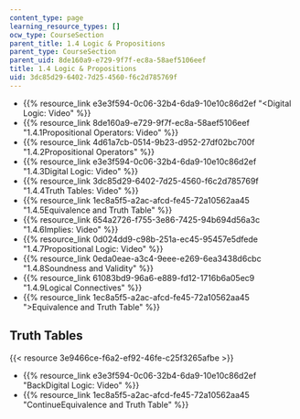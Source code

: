 ```yaml
---
content_type: page
learning_resource_types: []
ocw_type: CourseSection
parent_title: 1.4 Logic & Propositions
parent_type: CourseSection
parent_uid: 8de160a9-e729-9f7f-ec8a-58aef5106eef
title: 1.4 Logic & Propositions
uid: 3dc85d29-6402-7d25-4560-f6c2d785769f
---
```


*   {{% resource_link e3e3f594-0c06-32b4-6da9-10e10c86d2ef "\<Digital Logic: Video" %}}
*   {{% resource_link 8de160a9-e729-9f7f-ec8a-58aef5106eef "1.4.1Propositional Operators: Video" %}}
*   {{% resource_link 4d61a7cb-0514-9b23-d952-27df02bc700f "1.4.2Propositional Operators" %}}
*   {{% resource_link e3e3f594-0c06-32b4-6da9-10e10c86d2ef "1.4.3Digital Logic: Video" %}}
*   {{% resource_link 3dc85d29-6402-7d25-4560-f6c2d785769f "1.4.4Truth Tables: Video" %}}
*   {{% resource_link 1ec8a5f5-a2ac-afcd-fe45-72a10562aa45 "1.4.5Equivalence and Truth Table" %}}
*   {{% resource_link 654a2726-f755-3e86-7425-94b694d56a3c "1.4.6Implies: Video" %}}
*   {{% resource_link 0d024dd9-c98b-251a-ec45-95457e5dfede "1.4.7Propositional Logic: Video" %}}
*   {{% resource_link 0eda0eae-a3c4-9eee-e269-6ea3438d6cbc "1.4.8Soundness and Validity" %}}
*   {{% resource_link 61083bd9-96a6-e889-fd12-1716b6a05ec9 "1.4.9Logical Connectives" %}}
*   {{% resource_link 1ec8a5f5-a2ac-afcd-fe45-72a10562aa45 "\>Equivalence and Truth Table" %}}

Truth Tables
------------

{{< resource 3e9466ce-f6a2-ef92-46fe-c25f3265afbe >}}

*   {{% resource_link e3e3f594-0c06-32b4-6da9-10e10c86d2ef "BackDigital Logic: Video" %}}
*   {{% resource_link 1ec8a5f5-a2ac-afcd-fe45-72a10562aa45 "ContinueEquivalence and Truth Table" %}}